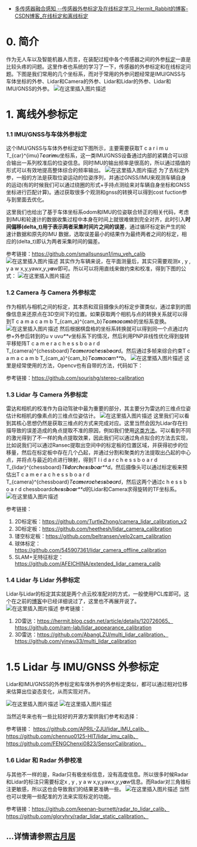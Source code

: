 - [多传感器融合感知 --传感器外参标定及在线标定学习_Hermit_Rabbit的博客-CSDN博客_在线标定和离线标定](https://hermit.blog.csdn.net/article/details/123777374)

# 0. 简介

作为无人车以及智能机器人而言，在装配过程中各个传感器之间的外参[标定](https://so.csdn.net/so/search?q=标定&spm=1001.2101.3001.7020)一直是比较头疼的问题。这里作者也系统的学习了一下，传感器的外参标定和在线标定问题。下图是我们常用的几个坐标系，而对于常用的外参问题经常是IMU/GNSS与车体坐标的外参、Lidar和Camera的外参、Lidar和Lidar的外参、Lidar和IMU/GNSS的外参。
![在这里插入图片描述](https://img-blog.csdnimg.cn/c21ed810b61345e880166420c31c2881.png)

# 1. 离线外参标定

### 1.1 IMU/GNSS与车体外参标定

这个IMU/GNSS与车体外参标定如下图所示，主要需要获取T c a r i m u T_{car}^{imu}*T**c**a**r**i**m**u*坐标系，这一类IMU/GNSS设备通过内部的紧耦合可以综合输出一系列校准后的位姿信息。同时IMU的输出频率是很高的，所以通过插值的形式可以有效地提高整体综合的频率输出。
![在这里插入图片描述](https://img-blog.csdnimg.cn/9978274659b441588002283b7797c49b.png)
为了去标定外参，一般的方法是获取位姿运动的位姿序列，并通过GNSS/IMU来观测车辆自身的运动(有的时候我们可以通过绕圈的形式+手持点测绘来对车辆自身坐标和GNSS坐标进行匹配计算)。通过获取很多个观测和gnss的转换可以得到cost fuction参与到里面去优化。

这里我们也给出了基于车体坐标系odom和IMU的位姿联合矫正的相关代码，考虑到IMU和轮速计的数据收集过程中本身在时间上就很难做到完全对齐，此时引入**时间偏移(delta_t)用于表示两者采集时间片之间的误差**，通过循环标定新产生的轮速计数据和原先的IMU 数据，选取误差最小的结果作为最终两者之间的标定，相应的(delta_t)即认为两者采集时间的偏差。

参考链接：https://github.com/smallsunsun1/imu_veh_calib
![在这里插入图片描述](https://img-blog.csdnimg.cn/0c4bf278adb34dd9947d4474c25ac406.png)
其实作为车辆来说，在平面测量后，其实只需要观测x , y , y a w x,y,yaw*x*,*y*,*y**a**w*即可。所以可以将用直线来做约束和校准，得到下图的公式：
![在这里插入图片描述](https://img-blog.csdnimg.cn/34158f5200d84cd7915bf22713014cbe.png)

### 1.2 Camera 与 Camera 外参标定

作为相机与相机之间的标定，其本质和双目摄像头的标定步骤类似，通过拿到的图像信息来还原点在3D空间下的位置。如果获取两个相机与点的转换关系就可以得到T c a m a c a m b T_{cam_a}^{cam_b}*T**c**a**m**a**c**a**m**b*的坐标系变换。
![在这里插入图片描述](https://img-blog.csdnimg.cn/feb1880e11cd4fa881068eb7ae2348e8.png)
然后根据棋盘格的坐标系转换就可以得到同一个点通过内参+外参后转到的u v uv*u**v*坐标系下的情况，然后利用PNP非线性优化得到旋转平移矩阵T c a m e r a c h e s s b o a r d T_{camera}^{chessboard}*T**c**a**m**e**r**a**c**h**e**s**s**b**o**a**r**d*​。然后通过多帧来综合约束T c a m a c a m b T_{cam_a}^{cam_b}*T**c**a**m**a*​*c**a**m**b*​​。
![在这里插入图片描述](https://img-blog.csdnimg.cn/b7b935e3c161464ebcab8e1056ed5182.png)
这里是经常使用的方法，Opencv也有自带的方法，代码如下：

参考链接：https://github.com/sourishg/stereo-calibration

### 1.3 Lidar 与 Camera 外参标定

雷达和相机的校准作为自动驾驶中最为重要的部分，其主要分为雷达的三维点位姿估计和相机的像素点的三维点位姿估计。
![在这里插入图片描述](https://img-blog.csdnimg.cn/6d18612b8437434487ae461268498445.png)
这里我们可以看到其核心思想仍然是获取三维点的方式来完成对应。这里当然会因为Lidar存在扫描导致的误差造成的角点提取不准的原因，例如我们使用[这类方法](https://hermit.blog.csdn.net/article/details/122540267)。可以看到不同的激光得到了不一样的角点提取效果，因此我们可以通过角点拟合的方法去实现，比如说我们可以通过Ransec提取出空间中的标定板的位置区域，并获得初步的位移量，然后在标定板中存在几个凸起，并通过分割和聚类的方法提取出凸起的中心点，并将点与最近的点进行映射，得到T l i d a r c h e s s b o a r d T_{lidar}^{chessboard}*T**l**i**d**a**r**c**h**e**s**s**b**o**a**r**d*​。然后摄像头可以通过标定板来预估出T c a m e r a c h e s s b o a r d T_{camera}^{chessboard}*T**c**a**m**e**r**a**c**h**e**s**s**b**o**a**r**d*​，然后这两个通过c h e s s b o a r d chessboard*c**h**e**s**s**b**o**a**r**d*的Lidar和Camera求得旋转的TF坐标系。
![在这里插入图片描述](https://img-blog.csdnimg.cn/1e4f97f703d5441899401f6203f043cf.png)

参考链接：

1. 2D标定板：https://github.com/TurtleZhong/camera_lidar_calibration_v2
2. 3D标定板：https://github.com/heethesh/lidar_camera_calibration
3. 镂空标定板：https://github.com/beltransen/velo2cam_calibration
4. 球体标定：https://github.com/545907361/lidar_camera_offline_calibration
5. SLAM+无特征标定：https://github.com/AFEICHINA/extended_lidar_camera_calib

### 1.4 Lidar 与 Lidar 外参标定

Lidar与Lidar的标定其实就是两个点云校准配对的方式，一般使用PCL库即可。这个在之前的[博客](https://hermit.blog.csdn.net/article/details/120726065)中已经详细说过了，这里也不再展开说了。
![在这里插入图片描述](https://img-blog.csdnimg.cn/23b62e53dbfa4f52b505367e80225d95.png)
参考链接：

1. 2D雷达：https://hermit.blog.csdn.net/article/details/120726065、https://github.com/ram-lab/lidar_appearance_calibration
2. 3D雷达：https://github.com/AbangLZU/multi_lidar_calibration、https://github.com/yinwu33/multi_lidar_calibration

# 1.5 Lidar 与 IMU/GNSS 外参标定

Lidar和IMU/GNSS的外参标定和车体外参的外参标定类似，都可以通过相对位移来估算出位姿态变化，从而实现对齐。

![在这里插入图片描述](https://img-blog.csdnimg.cn/c8cd9cf9b7a7484f8a96e44e84dcd691.png)
![在这里插入图片描述](https://img-blog.csdnimg.cn/63ac0285e7eb45299aa95f6f86dcf7d6.png?x-oss-process=image/watermark,type_d3F5LXplbmhlaQ,shadow_50,text_Q1NETiBASGVybWl0X1JhYmJpdA==,size_16,color_FFFFFF,t_70,g_se,x_16)

当然近年来也有一些比较好的开源方案供我们参考和选择：

参考链接： https://github.com/APRIL-ZJU/lidar_IMU_calib、https://github.com/chennuo0125-HIT/lidar_imu_calib、https://github.com/FENGChenxi0823/SensorCalibration。

### 1.6 Lidar 和 Radar 外参校准

与其他不一样的是，Radar只有极坐标信息，没有高度信息。所以很多时候Radar和Lidar的标注只需要标定x , y , y a w x,y,yaw*x*,*y*,*y**a**w*信息。而Radar对三角锥标注更敏感，所以这也会导致我们的结果更准确一些。
![在这里插入图片描述](https://img-blog.csdnimg.cn/3040e5ff66884faa80d75d3647759052.png?x-oss-process=image/watermark,type_d3F5LXplbmhlaQ,shadow_50,text_Q1NETiBASGVybWl0X1JhYmJpdA==,size_19,color_FFFFFF,t_70,g_se,x_16)
当然也可以使用一些配准的方法来实现标定的功能。

参考链接：https://github.com/keenan-burnett/radar_to_lidar_calib、https://github.com/gloryhry/radar_lidar_static_calibration、

## …详情请参照[古月居](https://www.guyuehome.com/38051)